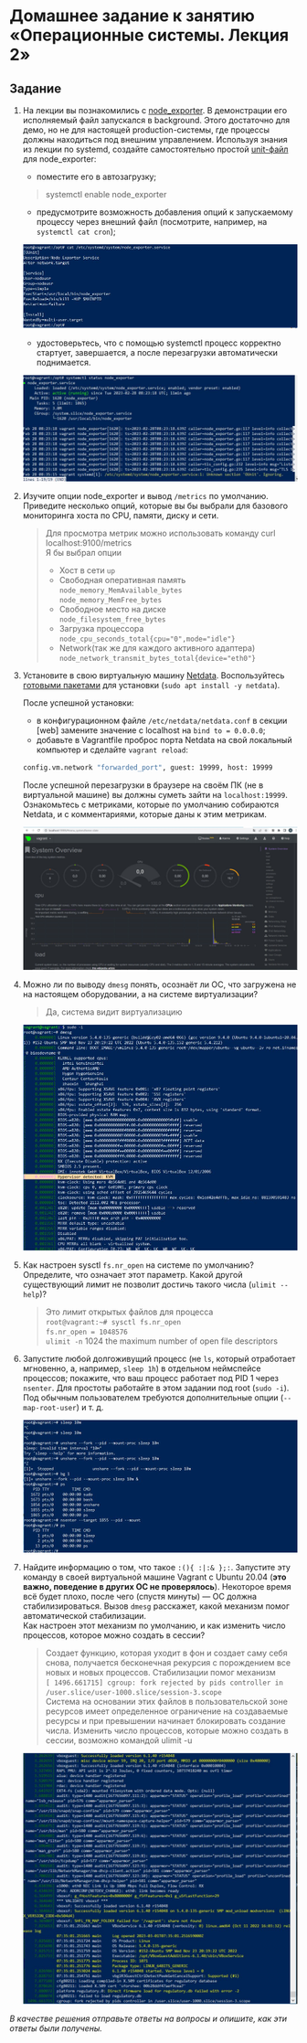 # Домашнее задание к занятию «Операционные системы. Лекция 2»

## Задание

1. На лекции вы познакомились с [node_exporter](https://github.com/prometheus/node_exporter/releases). В демонстрации его исполняемый файл запускался в background. Этого достаточно для демо, но не для настоящей production-системы, где процессы должны находиться под внешним управлением. Используя знания из лекции по systemd, создайте самостоятельно простой [unit-файл](https://www.freedesktop.org/software/systemd/man/systemd.service.html) для node_exporter:

    * поместите его в автозагрузку;
    > systemctl enable node_exporter
    * предусмотрите возможность добавления опций к запускаемому процессу через внешний файл (посмотрите, например, на `systemctl cat cron`);
  
    ![2](https://github.com/AVasMakarov/devops-netology/blob/main/Screenshots/HW3_4/2.JPG?raw=true)
   
    * удостоверьтесь, что с помощью systemctl процесс корректно стартует, завершается, а после перезагрузки автоматически поднимается.

    ![3](https://github.com/AVasMakarov/devops-netology/blob/main/Screenshots/HW3_4/3.JPG?raw=true)

2. Изучите опции node_exporter и вывод `/metrics` по умолчанию. Приведите несколько опций, которые вы бы выбрали для базового мониторинга хоста по CPU, памяти, диску и сети.

   > Для просмотра метрик можно использовать команду curl localhost:9100/metrics  
   > Я бы выбрал опции
    > - Хост в сети `up`  
    > - Свободная оперативная память   
      `node_memory_MemAvailable_bytes`  
      `node_memory_MemFree_bytes`
    > - Свободное место на диске   
      `node_filesystem_free_bytes`  
    > - Загрузка процессора 
      `node_cpu_seconds_total{cpu="0",mode="idle"}`
    > - Network(так же для каждого активного адаптера)
      `node_network_transmit_bytes_total{device="eth0"}`

3. Установите в свою виртуальную машину [Netdata](https://github.com/netdata/netdata). Воспользуйтесь [готовыми пакетами](https://packagecloud.io/netdata/netdata/install) для установки (`sudo apt install -y netdata`).

   После успешной установки:

    * в конфигурационном файле `/etc/netdata/netdata.conf` в секции [web] замените значение с localhost на `bind to = 0.0.0.0`;
    * добавьте в Vagrantfile проброс порта Netdata на свой локальный компьютер и сделайте `vagrant reload`:

    ```bash
    config.vm.network "forwarded_port", guest: 19999, host: 19999
    ```

   После успешной перезагрузки в браузере на своём ПК (не в виртуальной машине) вы должны суметь зайти на `localhost:19999`. Ознакомьтесь с метриками, которые по умолчанию собираются Netdata, и с комментариями, которые даны к этим метрикам.

   ![4](https://github.com/AVasMakarov/devops-netology/blob/main/Screenshots/HW3_4/4.JPG?raw=true)

4. Можно ли по выводу `dmesg` понять, осознаёт ли ОС, что загружена не на настоящем оборудовании, а на системе виртуализации?

   >Да, система видит виртуализацию

   ![5](https://github.com/AVasMakarov/devops-netology/blob/main/Screenshots/HW3_4/5.JPG?raw=true)

5. Как настроен sysctl `fs.nr_open` на системе по умолчанию? Определите, что означает этот параметр. Какой другой существующий лимит не позволит достичь такого числа (`ulimit --help`)?

   > Это лимит открытых файлов для процесса  
   > `root@vagrant:~# sysctl fs.nr_open`  
   > `fs.nr_open = 1048576`  
   > `ulimit -n` 1024 the maximum number of open file descriptors

6. Запустите любой долгоживущий процесс (не `ls`, который отработает мгновенно, а, например, `sleep 1h`) в отдельном неймспейсе процессов; покажите, что ваш процесс работает под PID 1 через `nsenter`. Для простоты работайте в этом задании под root (`sudo -i`). Под обычным пользователем требуются дополнительные опции (`--map-root-user`) и т. д.
   
   ![6](https://github.com/AVasMakarov/devops-netology/blob/main/Screenshots/HW3_4/6.JPG?raw=true)

7. Найдите информацию о том, что такое `:(){ :|:& };:`. Запустите эту команду в своей виртуальной машине Vagrant с Ubuntu 20.04 (**это важно, поведение в других ОС не проверялось**). Некоторое время всё будет плохо, после чего (спустя минуты) — ОС должна стабилизироваться. Вызов `dmesg` расскажет, какой механизм помог автоматической стабилизации.  
   Как настроен этот механизм по умолчанию, и как изменить число процессов, которое можно создать в сессии?

   > Cоздает функцию, которая уходит в фон и создает саму себя снова, получается бесконечная рекурсия с порождением все новых и новых процессов.
   > Стабилизации помог механизм  
   > `[ 1496.661715] cgroup: fork rejected by pids controller in /user.slice/user-1000.slice/session-3.scope`   
   > Система на основании этих файлов в пользовательской зоне ресурсов имеет определенное ограничение на создаваемые ресурсы и при превышении начинает блокировать создание числа.
   > Изменить число процессов, которые можно создать в сессии, возможно командой ulimit -u

   ![7](https://github.com/AVasMakarov/devops-netology/blob/main/Screenshots/HW3_4/7.JPG?raw=true)

*В качестве решения отправьте ответы на вопросы и опишите, как эти ответы были получены.*